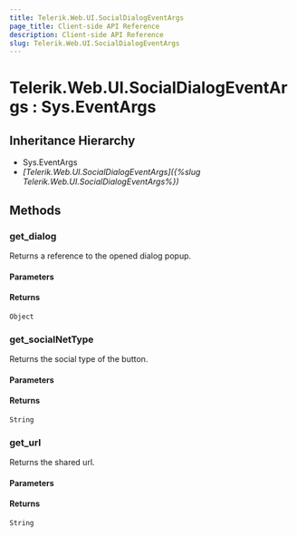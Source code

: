 ```yaml
---
title: Telerik.Web.UI.SocialDialogEventArgs
page_title: Client-side API Reference
description: Client-side API Reference
slug: Telerik.Web.UI.SocialDialogEventArgs
---
```


# Telerik.Web.UI.SocialDialogEventArgs : Sys.EventArgs 

## Inheritance Hierarchy

* Sys.EventArgs
* *[Telerik.Web.UI.SocialDialogEventArgs]({%slug Telerik.Web.UI.SocialDialogEventArgs%})*

## Methods

###  get_dialog

Returns a reference to the opened dialog popup.

#### Parameters

#### Returns

`Object` 

###  get_socialNetType

Returns the social type of the button.

#### Parameters

#### Returns

`String` 

###  get_url

Returns the shared url.

#### Parameters

#### Returns

`String` 


